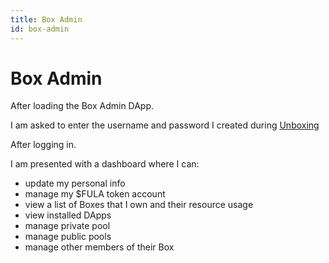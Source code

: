 ```yaml
---
title: Box Admin
id: box-admin
---
```


# Box Admin

After loading the Box Admin DApp.

I am asked to enter the username and password I created during [Unboxing](./unboxing)

After logging in.

I am presented with a dashboard where I can:

  * update my personal info
  * manage my $FULA token account
  * view a list of Boxes that I own and their resource usage
  * view installed DApps
  * manage private pool
  * manage public pools
  * manage other members of their Box
